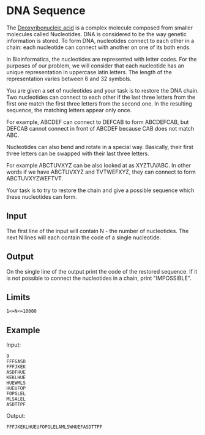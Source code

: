 # DNA Sequence

The [Deoxyribonucleic acid](https://en.wikipedia.org/wiki/DNA) is a complex
molecule composed from smaller molecules called Nucleotides. DNA is considered
to be the way genetic information is stored. To form DNA, nucleotides connect
to each other in a chain: each nucleotide can connect with another on one of
its both ends.

In Bioinformatics, the nucleotides are represented with letter codes. For the
purposes of our problem, we will consider that each nucleotide has an unique
representation in uppercase latin letters. The length of the representation
varies between 6 and 32 symbols.

You are given a set of nucleotides and your task is to restore the DNA chain.
Two nucleotides can connect to each other if the last three letters from the
first one match the first three letters from the second one. In the resulting
sequence, the matching letters appear only once.

For example, ABCDEF can connect to DEFCAB to form ABCDEFCAB,
but DEFCAB cannot connect in front of ABCDEF because CAB does not match ABC.

Nucleotides can also bend and rotate in a special way. Basically, their
first three letters can be swapped with their last three letters.

For example ABCTUVXYZ can be also looked at as XYZTUVABC. In other words if
we have ABCTUVXYZ and TVTWEFXYZ, they can connect to form ABCTUVXYZWEFTVT.

Your task is to try to restore the chain and give a possible sequence which
these nucleotides can form. 

## Input

The first line of the input will contain N - the number of nucleotides.
The next N lines will each contain the code of a single nucleotide.

## Output

On the single line of the output print the code of the restored sequence.
If it is not possible to connect the nucleotides in a chain,
print "IMPOSSIBLE".

## Limits

```
1<=N<=10000
```

## Example

Input:

```
9
FFFGASD
FFFJKEK
ASDFHUE
KEKLHUE
HUEWMLS
HUEUFOP
FOPGLEL
MLSALEL
ASDTTPF
```

Output:

```
FFFJKEKLHUEUFOPGLELAMLSWHUEFASDTTPF
```
